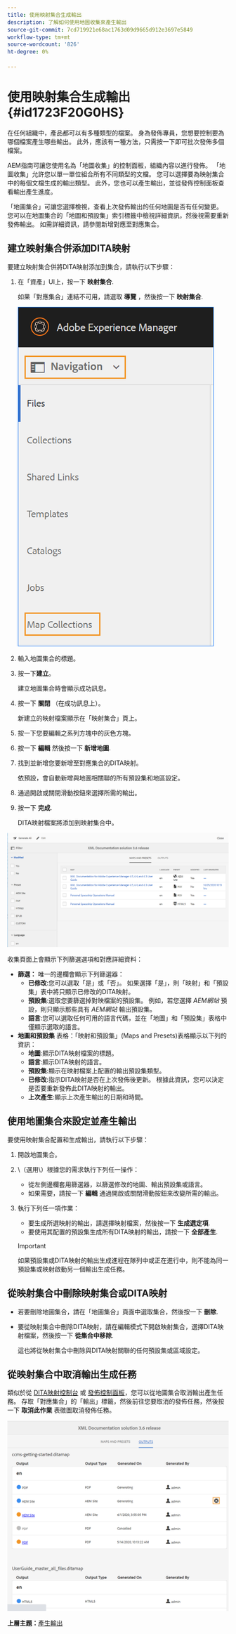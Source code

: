 ```yaml
---
title: 使用映射集合生成輸出
description: 了解如何使用地圖收集來產生輸出
source-git-commit: 7cd719921e68ac1763d09d9665d912e3697e5849
workflow-type: tm+mt
source-wordcount: '826'
ht-degree: 0%

---
```



# 使用映射集合生成輸出 {#id1723F20G0HS}

在任何組織中，產品都可以有多種類型的檔案。 身為發佈專員，您想要控制要為哪個檔案產生哪些輸出。 此外，應該有一種方法，只需按一下即可批次發佈多個檔案。

AEM指南可讓您使用名為「地圖收集」的控制面板，組織內容以進行發佈。 「地圖收集」允許您以單一單位組合所有不同類型的文檔。 您可以選擇要為映射集合中的每個文檔生成的輸出類型。 此外，您也可以產生輸出，並從發佈控制面板查看輸出產生進度。

「地圖集合」可讓您選擇檢視，查看上次發佈輸出的任何地圖是否有任何變更。 您可以在地圖集合的「地圖和預設集」索引標籤中檢視詳細資訊，然後視需要重新發佈輸出。 如需詳細資訊，請參閱新增對應至對應集合。

## 建立映射集合併添加DITA映射

要建立映射集合併將DITA映射添加到集合，請執行以下步驟：

1. 在「資產」UI上，按一下 **映射集合**.

   如果「對應集合」連結不可用，請選取 **導覽** ，然後按一下 **映射集合**.

   ![](images/access-map-collection-left-rail.png)

1. 輸入地圖集合的標題。
1. 按一下&#x200B;**建立**。

   建立地圖集合時會顯示成功訊息。

1. 按一下 **關閉** （在成功訊息上）。

   新建立的映射檔案顯示在「映射集合」頁上。

1. 按一下您要編輯之系列方塊中的灰色方塊。
1. 按一下 **編輯** 然後按一下 **新增地圖**.
1. 找到並新增您要新增至對應集合的DITA映射。

   依預設，會自動新增與地圖相關聯的所有預設集和地區設定。

1. 通過開啟或關閉滑動按鈕來選擇所需的輸出。
1. 按一下 **完成**.

   DITA映射檔案將添加到映射集合中。


![](images/maps_presets_62_63.png)

收集頁面上會顯示下列篩選選項和對應詳細資料：

- **篩選：** 唯一的邊欄會顯示下列篩選器：
   - **已修改**:您可以選取「是」或「否」。 如果選擇「是」，則「映射」和「預設集」表中將只顯示已修改的DITA映射。
   - **預設集**:選取您要篩選掉對映檔案的預設集。 例如，若您選擇 *AEM網站* 預設，則只顯示那些具有 *AEM網站* 輸出預設集。
   - **語言**:您可以選取任何可用的語言代碼，並在「地圖」和「預設集」表格中僅顯示選取的語言。
- **地圖和預設集** 表格：「映射和預設集」(Maps and Presets)表格顯示以下列的資訊：
   - **地圖**:顯示DITA映射檔案的標題。
   - **語言**:顯示DITA映射的語言。
   - **預設集**:顯示在映射檔案上配置的輸出預設集類型。
   - **已修改**:指示DITA映射是否在上次發佈後更新。 根據此資訊，您可以決定是否要重新發佈此DITA映射的輸出。
   - **上次產生**:顯示上次產生輸出的日期和時間。

## 使用地圖集合來設定並產生輸出

要使用映射集合配置和生成輸出，請執行以下步驟：

1. 開啟地圖集合。
1. \（選用\）根據您的需求執行下列任一操作：
   - 從左側邊欄套用篩選器，以篩選修改的地圖、輸出預設集或語言。
   - 如果需要，請按一下 **編輯** 通過開啟或關閉滑動按鈕來改變所需的輸出。
1. 執行下列任一項作業：

   - 要生成所選映射的輸出，請選擇映射檔案，然後按一下 **生成選定項**.
   - 要使用其配置的預設集生成所有DITA映射的輸出，請按一下 **全部產生**.

   >[!IMPORTANT]
   >
   > 如果預設集或DITA映射的輸出生成進程在隊列中或正在進行中，則不能為同一預設集或映射啟動另一個輸出生成任務。


## 從映射集合中刪除映射集合或DITA映射

- 若要刪除地圖集合，請在「地圖集合」頁面中選取集合，然後按一下 **刪除**.
- 要從映射集合中刪除DITA映射，請在編輯模式下開啟映射集合，選擇DITA映射檔案，然後按一下 **從集合中移除**.

   這也將從映射集合中刪除與DITA映射關聯的任何預設集或區域設定。


## 從映射集合中取消輸出生成任務

類似於從 [DITA映射控制台](generate-output-for-a-dita-map.md#id2061H100T5Z) 或 [發佈控制面板](generate-output-publish-dashboard.md#)，您可以從地圖集合取消輸出產生任務。 存取「對應集合」的「輸出」標籤，然後前往您要取消的發佈任務，然後按一下 **取消此作業** 表徵圖取消發佈任務。

![](images/cancel-publish-task-map-collection.png)

**上層主題：**[&#x200B;產生輸出](generate-output.md)

